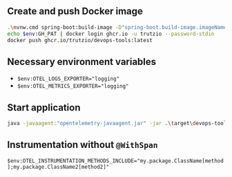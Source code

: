 ## Create and push Docker image

```sh
.\mvnw.cmd spring-boot:build-image -D"spring-boot.build-image.imageName=ghcr.io/trutzio/devops-tools"
echo $env:GH_PAT | docker login ghcr.io -u trutzio --password-stdin
docker push ghcr.io/trutzio/devops-tools:latest
```

## Necessary environment variables
- `$env:OTEL_LOGS_EXPORTER="logging"`
- `$env:OTEL_METRICS_EXPORTER="logging"`

## Start application
```sh
java -javaagent:"opentelemetry-javaagent.jar" -jar .\target\devops-tools-0.0.1-SNAPSHOT.jar
```

## Instrumentation without `@WithSpan`
`$env:OTEL_INSTRUMENTATION_METHODS_INCLUDE="my.package.ClassName[method];my.package.ClassName2[method2]"`